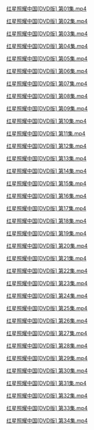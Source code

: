
&emsp;&emsp;[红星照耀中国[DVD版] 第01集.mp4](https://easylink.cc/tlagux)

&emsp;&emsp;[红星照耀中国[DVD版] 第02集.mp4](https://easylink.cc/w2etdj)

&emsp;&emsp;[红星照耀中国[DVD版] 第03集.mp4](https://easylink.cc/e8lyre)

&emsp;&emsp;[红星照耀中国[DVD版] 第04集.mp4](https://easylink.cc/zl3rq1)

&emsp;&emsp;[红星照耀中国[DVD版] 第05集.mp4](https://easylink.cc/sg0pav)

&emsp;&emsp;[红星照耀中国[DVD版] 第06集.mp4](https://easylink.cc/eqgt2m)

&emsp;&emsp;[红星照耀中国[DVD版] 第07集.mp4](https://easylink.cc/i5u3k3)

&emsp;&emsp;[红星照耀中国[DVD版] 第08集.mp4](https://easylink.cc/uyohef)

&emsp;&emsp;[红星照耀中国[DVD版] 第09集.mp4](https://easylink.cc/t0ih3x)

&emsp;&emsp;[红星照耀中国[DVD版] 第10集.mp4](https://easylink.cc/puhput)

&emsp;&emsp;[红星照耀中国[DVD版] 第11集.mp4](https://easylink.cc/1a9qx8)

&emsp;&emsp;[红星照耀中国[DVD版] 第12集.mp4](https://easylink.cc/k8vu2h)

&emsp;&emsp;[红星照耀中国[DVD版] 第13集.mp4](https://easylink.cc/vq9syz)

&emsp;&emsp;[红星照耀中国[DVD版] 第14集.mp4](https://easylink.cc/gb3xf0)

&emsp;&emsp;[红星照耀中国[DVD版] 第15集.mp4](https://easylink.cc/pki7yk)

&emsp;&emsp;[红星照耀中国[DVD版] 第16集.mp4](https://easylink.cc/ju7imy)

&emsp;&emsp;[红星照耀中国[DVD版] 第17集.mp4](https://easylink.cc/ovz9s9)

&emsp;&emsp;[红星照耀中国[DVD版] 第18集.mp4](https://easylink.cc/2dysp0)

&emsp;&emsp;[红星照耀中国[DVD版] 第19集.mp4](https://easylink.cc/vsdblx)

&emsp;&emsp;[红星照耀中国[DVD版] 第20集.mp4](https://easylink.cc/pr2hks)

&emsp;&emsp;[红星照耀中国[DVD版] 第21集.mp4](https://easylink.cc/3yx3ke)

&emsp;&emsp;[红星照耀中国[DVD版] 第22集.mp4](https://easylink.cc/agrgat)

&emsp;&emsp;[红星照耀中国[DVD版] 第23集.mp4](https://easylink.cc/4hzo8s)

&emsp;&emsp;[红星照耀中国[DVD版] 第24集.mp4](https://easylink.cc/l21q7k)

&emsp;&emsp;[红星照耀中国[DVD版] 第25集.mp4](https://easylink.cc/c18rgi)

&emsp;&emsp;[红星照耀中国[DVD版] 第26集.mp4](https://easylink.cc/iz82cc)

&emsp;&emsp;[红星照耀中国[DVD版] 第27集.mp4](https://easylink.cc/530xq6)

&emsp;&emsp;[红星照耀中国[DVD版] 第28集.mp4](https://easylink.cc/vksiby)

&emsp;&emsp;[红星照耀中国[DVD版] 第29集.mp4](https://easylink.cc/onqbwm)

&emsp;&emsp;[红星照耀中国[DVD版] 第30集.mp4](https://easylink.cc/5yueiu)

&emsp;&emsp;[红星照耀中国[DVD版] 第31集.mp4](https://easylink.cc/5f0az6)

&emsp;&emsp;[红星照耀中国[DVD版] 第32集.mp4](https://easylink.cc/xi1g2v)

&emsp;&emsp;[红星照耀中国[DVD版] 第33集.mp4](https://easylink.cc/63lirq)

&emsp;&emsp;[红星照耀中国[DVD版] 第34集.mp4](https://easylink.cc/7w7xnf)
